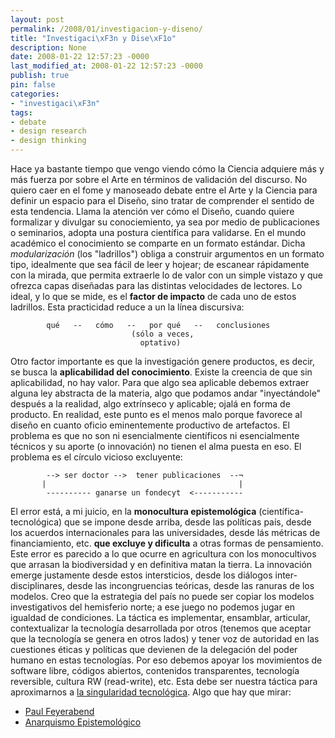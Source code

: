 ```yaml
---
layout: post
permalink: /2008/01/investigacion-y-diseno/
title: "Investigaci\xF3n y Dise\xF1o"
description: None
date: 2008-01-22 12:57:23 -0000
last_modified_at: 2008-01-22 12:57:23 -0000
publish: true
pin: false
categories:
- "investigaci\xF3n"
tags:
- debate
- design research
- design thinking
---
```

Hace ya bastante tiempo que vengo viendo cómo la Ciencia adquiere más y más fuerza por sobre el Arte en términos de validación del discurso. No quiero caer en el fome y manoseado debate entre el Arte y la Ciencia para definir un espacio para el Diseño, sino tratar de comprender el sentido de esta tendencia. Llama la atención ver cómo el Diseño, cuando quiere formalizar y divulgar su conociemiento, ya sea por medio de publicaciones o seminarios, adopta una postura cientí­fica para validarse. En el mundo académico el conocimiento se comparte en un formato estándar. Dicha _modularización_ (los "ladrillos") obliga a construir argumentos en un formato tipo, idealmente que sea fácil de leer y hojear; de escanear rápidamente con la mirada, que permita extraerle lo de valor con un simple vistazo y que ofrezca capas diseñadas para las distintas velocidades de lectores. Lo ideal, y lo que se mide, es el **factor de impacto** de cada uno de estos ladrillos. Esta practicidad reduce a un la lí­nea discursiva:
  
            qué   --   cómo   --   por qué   --   conclusiones
                               (sólo a veces,
                                 optativo)

Otro factor importante es que la investigación genere productos, es decir, se busca la **aplicabilidad del conocimiento**. Existe la creencia de que sin aplicabilidad, no hay valor. Para que algo sea aplicable debemos extraer alguna ley abstracta de la materia, algo que podamos andar "inyectándole" después a la realidad, algo extrí­nseco y aplicable; ojalá en forma de producto. En realidad, este punto es el menos malo porque favorece al diseño en cuanto oficio eminentemente productivo de artefactos. El problema es que no son ni esencialmente cientí­ficos ni esencialmente técnicos y su aporte (o innovación) no tienen el alma puesta en eso. El problema es el cí­rculo vicioso excluyente:
  
            --> ser doctor -->  tener publicaciones  --¬
           |                                           |
            ---------- ganarse un fondecyt  <-----------

El error está, a mi juicio, en la **monocultura epistemológica** (cientí­fica-tecnológica) que se impone desde arriba, desde las polí­ticas paí­s, desde los acuerdos internacionales para las universidades, desde lás métricas de financiamiento, etc. **que excluye y dificulta** a otras formas de pensamiento. Este error es parecido a lo que ocurre en agricultura con los monocultivos que arrasan la biodiversidad y en definitiva matan la tierra. La innovación emerge justamente desde estos intersticios, desde los diálogos inter-disciplinares, desde las incongruencias teóricas, desde las ranuras de los modelos. Creo que la estrategia del paí­s no puede ser copiar los modelos investigativos del hemisferio norte; a ese juego no podemos jugar en igualdad de condiciones. La táctica es implementar, ensamblar, articular, contextualizar la tecnologí­a desarrollada por otros (tenemos que aceptar que la tecnologí­a se genera en otros lados) y tener voz de autoridad en las cuestiones éticas y polí­ticas que devienen de la delegación del poder humano en estas tecnologí­as. Por eso debemos apoyar los movimientos de software libre, códigos abiertos, contenidos transparentes, tecnologí­a reversible, cultura RW (read-write), etc. Esta debe ser nuestra táctica para aproximarnos a [la singularidad tecnológica](http://es.wikipedia.org/wiki/Singularidad_tecnol%C3%B3gica). Algo que hay que mirar:

* [Paul Feyerabend](http://es.wikipedia.org/wiki/Paul_Feyerabend "FilÃ³sofo y crÃ­tico del mÃ©todo cientÃ­fico")
* [Anarquismo Epistemológico](http://en.wikipedia.org/wiki/Epistemological_anarchism "TeorÃ­a epistemolÃ³gica sostenida por Paul Feyerabend")
